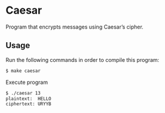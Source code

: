 # Caesar

Program that encrypts messages using Caesar’s cipher.

## Usage

Run the following commands in order to compile this program:

```bash
$ make caesar
```

Execute program

```bash
$ ./caesar 13
plaintext:  HELLO
ciphertext: URYYB
```
